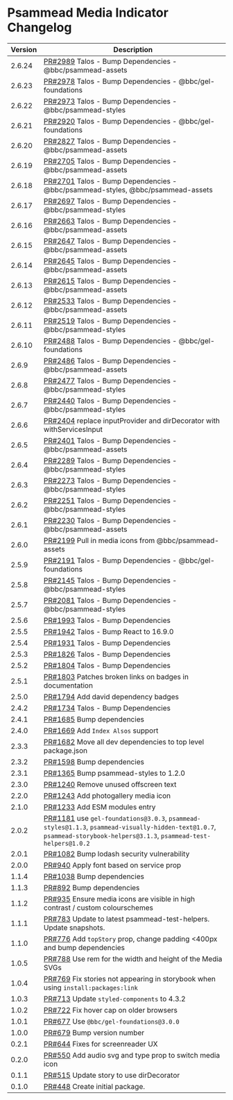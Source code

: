 # Psammead Media Indicator Changelog

<!-- prettier-ignore -->
| Version | Description |
| ------- | ----------- |
| 2.6.24 | [PR#2989](https://github.com/bbc/psammead/pull/2989) Talos - Bump Dependencies - @bbc/psammead-assets |
| 2.6.23 | [PR#2978](https://github.com/bbc/psammead/pull/2978) Talos - Bump Dependencies - @bbc/gel-foundations |
| 2.6.22 | [PR#2973](https://github.com/bbc/psammead/pull/2973) Talos - Bump Dependencies - @bbc/psammead-styles |
| 2.6.21 | [PR#2920](https://github.com/bbc/psammead/pull/2920) Talos - Bump Dependencies - @bbc/gel-foundations |
| 2.6.20 | [PR#2827](https://github.com/bbc/psammead/pull/2827) Talos - Bump Dependencies - @bbc/psammead-assets |
| 2.6.19 | [PR#2705](https://github.com/bbc/psammead/pull/2705) Talos - Bump Dependencies - @bbc/psammead-assets |
| 2.6.18 | [PR#2701](https://github.com/bbc/psammead/pull/2701) Talos - Bump Dependencies - @bbc/psammead-styles, @bbc/psammead-assets |
| 2.6.17 | [PR#2697](https://github.com/bbc/psammead/pull/2697) Talos - Bump Dependencies - @bbc/psammead-styles |
| 2.6.16 | [PR#2663](https://github.com/bbc/psammead/pull/2663) Talos - Bump Dependencies - @bbc/psammead-assets |
| 2.6.15 | [PR#2647](https://github.com/bbc/psammead/pull/2647) Talos - Bump Dependencies - @bbc/psammead-assets |
| 2.6.14 | [PR#2645](https://github.com/bbc/psammead/pull/2645) Talos - Bump Dependencies - @bbc/psammead-assets |
| 2.6.13 | [PR#2615](https://github.com/bbc/psammead/pull/2615) Talos - Bump Dependencies - @bbc/psammead-assets |
| 2.6.12 | [PR#2533](https://github.com/bbc/psammead/pull/2533) Talos - Bump Dependencies - @bbc/psammead-assets |
| 2.6.11 | [PR#2519](https://github.com/bbc/psammead/pull/2519) Talos - Bump Dependencies - @bbc/psammead-styles |
| 2.6.10 | [PR#2488](https://github.com/bbc/psammead/pull/2488) Talos - Bump Dependencies - @bbc/gel-foundations |
| 2.6.9 | [PR#2486](https://github.com/bbc/psammead/pull/2486) Talos - Bump Dependencies - @bbc/psammead-assets |
| 2.6.8 | [PR#2477](https://github.com/bbc/psammead/pull/2477) Talos - Bump Dependencies - @bbc/psammead-styles |
| 2.6.7 | [PR#2440](https://github.com/bbc/psammead/pull/2440) Talos - Bump Dependencies - @bbc/psammead-styles |
| 2.6.6 | [PR#2404](https://github.com/bbc/psammead/pull/2404) replace inputProvider and dirDecorator with withServicesInput |
| 2.6.5 | [PR#2401](https://github.com/bbc/psammead/pull/2401) Talos - Bump Dependencies - @bbc/psammead-assets |
| 2.6.4 | [PR#2289](https://github.com/bbc/psammead/pull/2289) Talos - Bump Dependencies - @bbc/psammead-styles |
| 2.6.3 | [PR#2273](https://github.com/bbc/psammead/pull/2273) Talos - Bump Dependencies - @bbc/psammead-styles |
| 2.6.2 | [PR#2251](https://github.com/bbc/psammead/pull/2251) Talos - Bump Dependencies - @bbc/psammead-styles |
| 2.6.1 | [PR#2230](https://github.com/bbc/psammead/pull/2230) Talos - Bump Dependencies - @bbc/psammead-assets |
| 2.6.0 | [PR#2199](https://github.com/bbc/psammead/pull/2199) Pull in media icons from @bbc/psammead-assets |
| 2.5.9 | [PR#2191](https://github.com/bbc/psammead/pull/2191) Talos - Bump Dependencies - @bbc/gel-foundations |
| 2.5.8 | [PR#2145](https://github.com/bbc/psammead/pull/2145) Talos - Bump Dependencies - @bbc/psammead-styles |
| 2.5.7 | [PR#2081](https://github.com/bbc/psammead/pull/2081) Talos - Bump Dependencies - @bbc/psammead-styles |
| 2.5.6 | [PR#1993](https://github.com/bbc/psammead/pull/1993) Talos - Bump Dependencies |
| 2.5.5 | [PR#1942](https://github.com/bbc/psammead/pull/1942) Talos - Bump React to 16.9.0 |
| 2.5.4 | [PR#1931](https://github.com/bbc/psammead/pull/1931) Talos - Bump Dependencies |
| 2.5.3 | [PR#1826](https://github.com/bbc/psammead/pull/1826) Talos - Bump Dependencies |
| 2.5.2 | [PR#1804](https://github.com/bbc/psammead/pull/1804) Talos - Bump Dependencies |
| 2.5.1 | [PR#1803](https://github.com/bbc/psammead/pull/1803/) Patches broken links on badges in documentation |
| 2.5.0 | [PR#1794](https://github.com/bbc/psammead/pull/1794) Add david dependency badges |
| 2.4.2 | [PR#1734](https://github.com/bbc/psammead/pull/1734) Talos - Bump Dependencies |
| 2.4.1   | [PR#1685](https://github.com/bbc/psammead/pull/1685) Bump dependencies |
| 2.4.0 | [PR#1669](https://github.com/bbc/psammead/pull/1669) Add `Index Alsos` support |
| 2.3.3 | [PR#1682](https://github.com/bbc/psammead/pull/1682) Move all dev dependencies to top level package.json |
| 2.3.2 | [PR#1598](https://github.com/bbc/psammead/pull/1598) Bump dependencies |
| 2.3.1 | [PR#1365](https://github.com/bbc/psammead/pull/1365) Bump psammead-styles to 1.2.0 |
| 2.3.0 | [PR#1240](https://github.com/bbc/psammead/pull/1240) Remove unused offscreen text |
| 2.2.0 | [PR#1243](https://github.com/bbc/psammead/pull/1243) Add photogallery media icon |
| 2.1.0 | [PR#1233](https://github.com/bbc/psammead/pull/1233) Add ESM modules entry |
| 2.0.2 | [PR#1181](https://github.com/bbc/psammead/pull/1181) use `gel-foundations@3.0.3`, `psammead-styles@1.1.3`, `psammead-visually-hidden-text@1.0.7`, `psammead-storybook-helpers@3.1.3`, `psammead-test-helpers@1.0.2`|
| 2.0.1 | [PR#1082](https://github.com/bbc/psammead/pull/1082) Bump lodash security vulnerability |
| 2.0.0 | [PR#940](https://github.com/bbc/psammead/pull/940) Apply font based on service prop |
| 1.1.4 | [PR#1038](https://github.com/bbc/psammead/pull/1038) Bump dependencies |
| 1.1.3 | [PR#892](https://github.com/bbc/psammead/pull/892) Bump dependencies |
| 1.1.2 | [PR#935](https://github.com/bbc/psammead/pull/935) Ensure media icons are visible in high contrast / custom colourschemes |
| 1.1.1 | [PR#783](https://github.com/bbc/psammead/pull/783) Update to latest psammead-test-helpers. Update snapshots. |
| 1.1.0 | [PR#776](https://github.com/bbc/psammead/pull/776) Add `topStory` prop, change padding <400px and bump dependencies |
| 1.0.5 | [PR#788](https://github.com/BBC/psammead/pull/788) Use rem for the width and height of the Media SVGs |
| 1.0.4 | [PR#769](https://github.com/bbc/psammead/pull/769) Fix stories not appearing in storybook when using `install:packages:link` |
| 1.0.3 | [PR#713](https://github.com/bbc/psammead/pull/713) Update `styled-components` to 4.3.2 |
| 1.0.2 | [PR#722](https://github.com/bbc/psammead/pull/722) Fix hover cap on older browsers |
| 1.0.1 | [PR#677](https://github.com/bbc/psammead/pull/677) Use `@bbc/gel-foundations@3.0.0` |
| 1.0.0 | [PR#679](https://github.com/BBC-News/psammead/pull/679) Bump version number |
| 0.2.1 | [PR#644](https://github.com/BBC-News/psammead/pull/644) Fixes for screenreader UX |
| 0.2.0 | [PR#550](https://github.com/BBC-News/psammead/pull/550) Add audio svg and type prop to switch media icon |
| 0.1.1 | [PR#515](https://github.com/BBC-News/psammead/pull/515) Update story to use dirDecorator |
| 0.1.0 | [PR#448](https://github.com/BBC-News/psammead/pull/448) Create initial package. |
